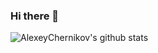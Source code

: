 ### Hi there 👋

<!--
**AlexeyChernikov/AlexeyChernikov** is a ✨ _special_ ✨ repository because its `README.md` (this file) appears on your GitHub profile.

Here are some ideas to get you started:

- 🔭 I’m currently working on ...
- 🌱 I’m currently learning ...
- 👯 I’m looking to collaborate on ...
- 🤔 I’m looking for help with ...
- 💬 Ask me about ...
- 📫 How to reach me: ...
- 😄 Pronouns: ...
- ⚡ Fun fact: ...
-->

![AlexeyChernikov's github stats](https://github-readme-stats.vercel.app/api?username=AlexeyChernikov&title_color=fafbfc&icon_color=28a745&text_color=fafbfc&bg_color=000000&count_private=true&show_icons=true)
